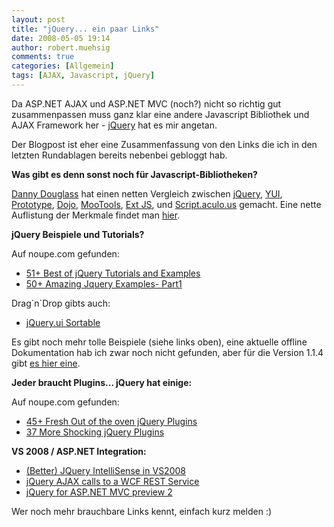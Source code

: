```yaml
---
layout: post
title: "jQuery... ein paar Links"
date: 2008-05-05 19:14
author: robert.muehsig
comments: true
categories: [Allgemein]
tags: [AJAX, Javascript, jQuery]
---
```

<p>Da ASP.NET AJAX und ASP.NET MVC (noch?) nicht so richtig gut zusammenpassen muss ganz klar eine andere Javascript Bibliothek und AJAX Framework her - <a href="http://jquery.com/">jQuery</a> hat es mir angetan. </p> <p>Der Blogpost ist eher eine Zusammenfassung von den Links die ich in den letzten Rundablagen bereits nebenbei gebloggt hab.</p> <p><strong>Was gibt es denn sonst noch für Javascript-Bibliotheken?</strong></p> <p><a href="http://www.dannydouglass.com/post/2008/04/Comparing-Popular-JavaScript-Frameworks.aspx">Danny Douglass</a> hat einen netten Vergleich zwischen <a href="http://jquery.com/">jQuery</a>, <a href="http://developer.yahoo.com/yui/">YUI</a>, <a href="http://www.prototypejs.org/">Prototype</a>, <a href="http://dojotoolkit.org/">Dojo</a>, <a href="http://mootools.net/">MooTools</a>, <a href="http://extjs.com/">Ext JS</a>, und <a href="http://script.aculo.us/">Script.aculo.us</a> gemacht. Eine nette Auflistung der Merkmale findet man <a href="http://dannydouglass.com/image.axd?picture=WindowsLiveWriter/ComparingPopularJavaScriptFrameworks_94FF/JavaScriptFrameworkComparisonChart_4.png">hier</a>.</p> <p><strong>jQuery Beispiele und Tutorials?</strong></p> <p>Auf noupe.com gefunden:</p> <ul> <li><a href="http://www.noupe.com/tutorial/51-best-of-jquery-tutorials-and-examples.html">51+ Best of jQuery Tutorials and Examples</a></li> <li><a href="http://www.noupe.com/jquery/50-amazing-jquery-examples-part1.html">50+ Amazing Jquery Examples- Part1</a></li></ul> <p>Drag`n`Drop gibts auch:</p> <ul> <li><a href="http://west-wind.com/WebLog/posts/332037.aspx">jQuery.ui Sortable</a></li></ul> <p>Es gibt noch mehr tolle Beispiele (siehe links oben), eine aktuelle offline Dokumentation hab ich zwar noch nicht gefunden, aber für die Version 1.1.4 gibt <a href="http://corky.net/dotan/log/2007/01/jquery-documentation-in-pdf.html">es hier eine</a>.</p> <p><strong>Jeder braucht Plugins... jQuery hat einige:</strong></p> <p>Auf noupe.com gefunden:</p> <ul> <li><a href="http://www.noupe.com/ajax/45-fresh-out-of-the-oven-jquery-plugins.html">45+ Fresh Out of the oven jQuery Plugins</a></li> <li><a href="http://www.noupe.com/ajax/37-more-shocking-jquery-plugins.html">37 More Shocking jQuery Plugins</a></li></ul> <p><strong>VS 2008 / ASP.NET Integration:</strong></p> <ul> <li><a href="http://weblogs.asp.net/bradvincent/archive/2008/04/28/better-jquery-intellisense-in-vs2008.aspx">(Better) JQuery IntelliSense in VS2008</a></li> <li><a href="http://www.west-wind.com/WebLog/posts/324917.aspx">jQuery AJAX calls to a WCF REST Service</a></li> <li><a href="http://www.chrisvandesteeg.nl/2008/03/26/jquery-for-aspnet-mvc-preview-2/">jQuery for ASP.NET MVC preview 2</a></li></ul> <p>Wer noch mehr brauchbare Links kennt, einfach kurz melden :)</p>
